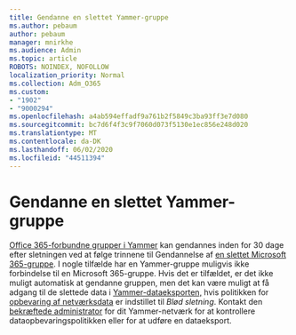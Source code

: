 ```yaml
---
title: Gendanne en slettet Yammer-gruppe
ms.author: pebaum
author: pebaum
manager: mnirkhe
ms.audience: Admin
ms.topic: article
ROBOTS: NOINDEX, NOFOLLOW
localization_priority: Normal
ms.collection: Adm_O365
ms.custom:
- "1902"
- "9000294"
ms.openlocfilehash: a4ab594effadf9a761b2f5849c3ba93ff3e7d080
ms.sourcegitcommit: bc7d6f4f3c9f7060d073f5130e1ec856e248d020
ms.translationtype: MT
ms.contentlocale: da-DK
ms.lasthandoff: 06/02/2020
ms.locfileid: "44511394"
---
```

# <a name="restore-a-deleted-yammer-group"></a>Gendanne en slettet Yammer-gruppe

[Office 365-forbundne grupper i Yammer](https://docs.microsoft.com/yammer/manage-yammer-groups/yammer-and-office-365-groups) kan gendannes inden for 30 dage efter sletningen ved at følge trinnene til Gendannelse af [en slettet Microsoft 365-gruppe](https://docs.microsoft.com/microsoft-365/admin/create-groups/restore-deleted-group).
I nogle tilfælde har en Yammer-gruppe muligvis ikke forbindelse til en Microsoft 365-gruppe. Hvis det er tilfældet, er det ikke muligt automatisk at gendanne gruppen, men det kan være muligt at få adgang til de slettede data i [Yammer-dataeksporten,](https://docs.microsoft.com/yammer/manage-security-and-compliance/export-yammer-enterprise-data) hvis politikken for [opbevaring af netværksdata](https://docs.microsoft.com/yammer/manage-security-and-compliance/manage-data-compliance) er indstillet til *Blød sletning*. Kontakt den [bekræftede administrator](https://docs.microsoft.com/yammer/manage-yammer-users/manage-yammer-admins) for dit Yammer-netværk for at kontrollere dataopbevaringspolitikken eller for at udføre en dataeksport.
